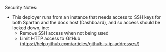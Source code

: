 Security Notes:

- This deployer runs from an instance that needs access to SSH keys for both Spartan and the docs host (Dashboard), and so access should be locked down, inc:
    - Remove SSH access when not being used
    - Limit HTTP access to GitHub (https://help.github.com/articles/github-s-ip-addresses/)
    